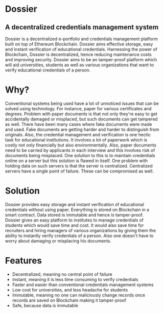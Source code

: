 # Dossier
## A decentralized credentials  management system

Dossier is a decentralized e-portfolio and credentials management platform built on top of Ethereum Blockchain. Dossier aims effective storage, easy and instant verification of educational credentials. Harnessing the power of Blockchain, Dossier is decentralized, hence reducing maintenance costs and improving security. Dossier aims to be an tamper-proof platform which will aid universities, students as well as various organizations that want to verify educational credentials of a person. 
# Why? 
Conventional systems being used have a lot of unnoticed issues that can be solved using technology. For instance, paper for various certificates and degrees. Problem with paper documents is that not only they're easy to get accidentally damaged or misplaced, but such documents can get tampered as well. There have been many cases where fake documents were made and used. Fake documents are getting harder and harder to distinguish from originals. Also, the credential management and verification is one hectic task for educational institutions. It involves a lot of paperwork which is costly not only financially but also environmentally. Also, paper documents need to be carried by applicants in each interview and this involves risk of documents being misplaced. One solution to this is to maintain credentials online on a server but this solution is flawed in itself. One problem with holding data on such servers is that the server is centralized. Centralized servers have a single point of failure. These can be compromised as well. 
# Solution 
Dossier provides easy storage and instant verification of educational credentials without using paper. Everything is stored on Blockchain in a smart contract. Data stored is immutable and hence is tamper-proof. Dossier gives an easy platform to institutes to manage credentials of students which would save time and cost. It would also save time for recruiters and hiring managers of various organizations by giving them the ability to instantly verify credentials of a person. Also one doesn't have to worry about damaging or misplacing his documents. 
# Features 
* Decentralized, meaning no central point of failure 
* Instant, meaning it is less time consuming to verify credentials 
* Faster and easier than conventional credentials management systems 
* Low cost for universities, and less headache for students 
* Immutable, meaning no one can maliciously change records once records are saved on Blockchain making it tamper-proof 
* Safe, because data is immutable
